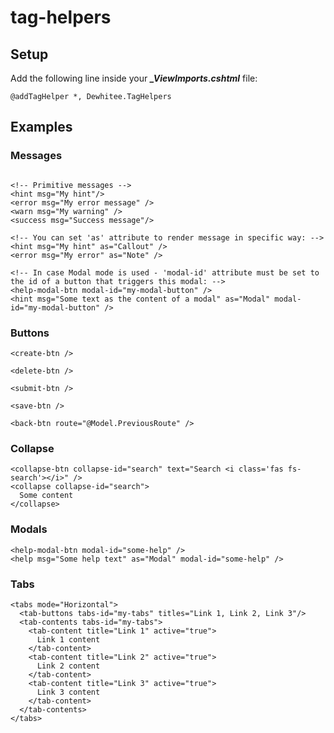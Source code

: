 # tag-helpers

## Setup
Add the following line inside your ***_ViewImports.cshtml*** file:
```cshtml
@addTagHelper *, Dewhitee.TagHelpers
```

## Examples

### Messages
```cshtml

<!-- Primitive messages -->
<hint msg="My hint"/>
<error msg="My error message" />
<warn msg="My warning" />
<success msg="Success message"/>

<!-- You can set 'as' attribute to render message in specific way: -->
<hint msg="My hint" as="Callout" />
<error msg="My error" as="Note" />

<!-- In case Modal mode is used - 'modal-id' attribute must be set to the id of a button that triggers this modal: -->
<help-modal-btn modal-id="my-modal-button" />
<hint msg="Some text as the content of a modal" as="Modal" modal-id="my-modal-button" />

```

### Buttons
```cshtml
<create-btn />

<delete-btn />

<submit-btn />

<save-btn />

<back-btn route="@Model.PreviousRoute" />
```

### Collapse
```cshtml
<collapse-btn collapse-id="search" text="Search <i class='fas fs-search'></i>" />
<collapse collapse-id="search">
  Some content
</collapse>
```

### Modals
```cshtml
<help-modal-btn modal-id="some-help" />
<help msg="Some help text" as="Modal" modal-id="some-help" />
```


### Tabs
```cshtml
<tabs mode="Horizontal">
  <tab-buttons tabs-id="my-tabs" titles="Link 1, Link 2, Link 3"/>
  <tab-contents tabs-id="my-tabs">
    <tab-content title="Link 1" active="true">
      Link 1 content
    </tab-content>
    <tab-content title="Link 2" active="true">
      Link 2 content
    </tab-content>
    <tab-content title="Link 3" active="true">
      Link 3 content
    </tab-content>
  </tab-contents>
</tabs>
```
